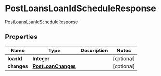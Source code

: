 

# PostLoansLoanIdScheduleResponse

PostLoansLoanIdScheduleResponse
## Properties

Name | Type | Description | Notes
------------ | ------------- | ------------- | -------------
**loanId** | **Integer** |  |  [optional]
**changes** | [**PostLoanChanges**](PostLoanChanges.md) |  |  [optional]



